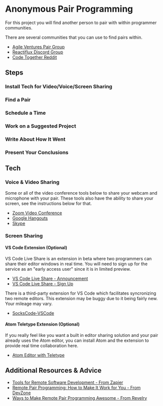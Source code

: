 # Anonymous Pair Programming

For this project you will find another person to pair with within programmer communities.

There are several communities that you can use to find pairs within.

- [Agile Ventures Pair Group](https://www.agileventures.org/pair "Agile Ventures Pairing Site Link")
- [Reactiflux Discord Group](https://www.reactiflux.com/ "Reactiflux Discord Group")
- [Code Together Reddit](https://www.reddit.com/r/codetogether/ "Code Together Reddit")

## Steps

### Install Tech for Video/Voice/Screen Sharing

### Find a Pair

### Schedule a Time

### Work on a Suggested Project

### Write About How It Went

### Present Your Conclusions

## Tech

### Voice & Video Sharing

Some or all of the video conference tools below to share your webcam and microphone with your pair.
These tools also have the ability to share your screen, see the instructions below for that.

* [Zoom Video Conference](https://zoom.us "Zoom Video Conference")
* [Google Hangouts](https://hangouts.google.com/ "Google Hangouts")
* [Skype](https://www.skype.com/en/get-skype/ "Skype Video Conference")

### Screen Sharing

#### VS Code Extension (Optional)

VS Code Live Share is an extension in beta where two programmers can share their editor windows in real time.
You will need to sign up for the service as an "early access user" since it is in limited preview.

* [VS Code Live Share - Announcement](https://code.visualstudio.com/blogs/2017/11/15/live-share "VS Code Live Share Announcement")
* [VS Code Live Share - Sign Up](https://code.visualstudio.com/visual-studio-live-share "Visual Studio Code Live Share Sign UP")

There is a third-party extension for VS Code which facilitates syncronizing two remote editors.
This extension may be buggy due to it being fairly new.
Your mileage may vary.

* [SocksCode-VSCode](https://marketplace.visualstudio.com/items?itemName=shyykoserhiy.sockscode-vscode "SocksCode-VSCode")

#### Atom Teletype Extension (Optional)

If you really feel like you want a built in editor sharing solution and your pair already uses the Atom editor, you can install Atom and the extension to provide real time collaboration here.

* [Atom Editor with Teletype](https://teletype.atom.io/ "Atom Editor with Teletype")

## Additional Resources & Advice

* [Tools for Remote Software Development - From Zapier](https://zapier.com/engineering/remote-dev-tools/ "Tools for Remote Software Development - From Zapier")
* [Remote Pair Programming: How to Make It Work for You - From DevZone](https://dzone.com/articles/remote-pair-programming-how-to-make-it-work-for-yo "Remote Pair Programming: How to Make It Work for You - From DevZone")
* [Ways to Make Remote Pair Programming Awesome - From Revelry](https://revelry.co/awesome-remote-pair-programming/ "Ways to Make Remote Pair Programming Awesome - From Revelry")
